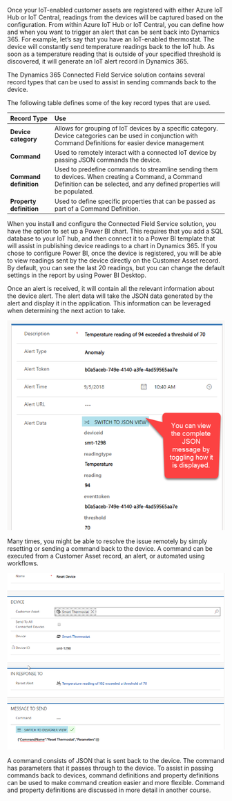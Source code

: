 Once your IoT-enabled customer assets are registered with either Azure IoT Hub or IoT Central, readings from the devices will be captured based on the configuration. From within Azure IoT Hub or IoT Central, you can define how and when you want to trigger an alert that can be sent back into Dynamics 365. For example, let’s say that you have an IoT-enabled thermostat. The device will constantly send temperature readings back to the IoT hub. As soon as a temperature reading that is outside of your specified threshold is discovered, it will generate an IoT alert record in Dynamics 365. 

The Dynamics 365 Connected Field Service solution contains several record types that can be used to assist in sending commands back to the device. 
 
The following table defines some of the key record types that are used.  


<!--note from editor: In the Command line below, are JSON commands passing "to" or "from" the device?-->


| **Record Type** | **Use** |
| :-------------- | :--- |
| **Device category** | Allows for grouping of IoT devices by a specific category. Device categories can be used in conjunction with Command Definitions for easier device management |
| **Command** | Used to remotely interact with a connected IoT device by passing JSON commands the device. |
| **Command definition** | Used to predefine commands to streamline sending them to devices. When creating a Command, a Command Definition can be selected, and any defined properties will be populated. |
| **Property definition** | Used to define specific properties that can be passed as part of a Command Definition. |

When you install and configure the Connected Field Service solution, you have the option to set up a Power BI chart. This requires that you add a SQL database to your IoT hub, and then connect it to a Power BI template that will assist in publishing device readings to a chart in Dynamics 365. If you chose to configure Power BI, once the device is registered, you will be able to view readings sent by the device directly on the Customer Asset record. By default, you can see the last 20 readings, but you can change the default settings in the report by using Power BI Desktop. 
 
Once an alert is received, it will contain all the relevant information about the device alert. The alert data will take the JSON data generated by the alert and display it in the application. This information can be leveraged when determining the next action to take.  

![JSON data generated](../media/1-rm-unit3.png)   

Many times, you might be able to resolve the issue remotely by simply resetting or sending a command back to the device. A command can be executed from a Customer Asset record, an alert, or automated using workflows.  

![Command](../media/2-rm-unit3.png)   

A command consists of JSON that is sent back to the device. The command has parameters that it passes through to the device. To assist in passing commands back to devices, command definitions and property definitions can be used to make command creation easier and more flexible. Command and property definitions are discussed in more detail in another course.  
